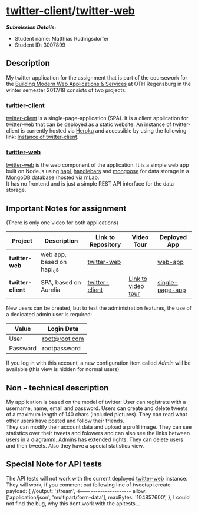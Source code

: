 # [twitter-client](https://github.com/rum37676/twitter-client)/[twitter-web](https://github.com/rum37676/twitter-web)

***Submission Details:***

* Student name: Matthias Rudingsdorfer
* Student ID: 3007899

## Description

My twitter application for the assignment that is part of the coursework for the [Building Modern Web Applications & Services](https://wit-oth-regensburg-2017-dmas.github.io/index.html) at OTH Regensburg in the winter semester 2017/18 consists of two projects: 

### [twitter-client](https://github.com/rum37676/twitter-client)

[twitter-client](https://github.com/rum37676/twitter-client) is a single-page-application (SPA). It is a client application for [twitter-web](https://github.com/rum37676/twitter-client) that can be deployed as a static website.
An instance of twitter-client is currently hosted via [Heroku](https://heroku.com/) and accessible by using the following link: [Instance of twitter-client](https://safe-brushlands-98673.herokuapp.com/client/).


### [twitter-web](https://github.com/rum37676/twitter-web)

[twitter-web](https://github.com/rum37676/twitter-web) is the web component of the application. It is a simple web app built on Node.js using [hapi](https://hapijs.com/), [handlebars](http://handlebarsjs.com/) and [mongoose](http://mongoosejs.com/) for data storage in a [MongoDB](https://www.mongodb.com/de) database (hosted via [mLab](https://mlab.com/).  
It has no frontend and is just a simple REST API interface for the data storage.


## Important Notes for assignment
(There is only one video for both applications)

| Project       | Description                         | Link to Repository      | Video Tour          | Deployed App        |         
|----------------------|------------------------------|-------------------------|---------------------|---------------------|
| **twitter-web**      | web app, based on hapi.js    |[twitter-web](https://github.com/rum37676/twitter-web)|| [web-app](https://safe-brushlands-98673.herokuapp.com/) |
| **twitter-client**   | SPA, based on Aurelia	      |[twitter-client](https://github.com/rum37676/twitter-client)| [Link to video tour](https://youtu.be/Q5cM2pLERxE)| [single-page-app](https://safe-brushlands-98673.herokuapp.com/client/) |

New users can be created, but to test the administration features, the use of a dedicated admin user is required:

| Value     	  | Login Data   	          |
|---------------|-------------------------|
| User          | root@root.com	          |
| Password   	  | rootpassword		        |

If you log in with this account, a new configuration item called *Admin* will be available (this view is hidden for normal users)      

## Non - technical description

My application is based on the model of twitter: 
User can registrate with a username, name, email and password.
Users can create and delete tweets of a maximum length of 140 chars (included pictures). They can read what other users have posted and follow their friends.  
They can modify their account data and upload a profil image. They can see statistics over their tweets and folowers and can also see the links between users in a diagramm.
Admins has extended rights: They can delete users and their tweets. Also they have a special statistics view.


## Special Note for API tests

The API tests will not work with the current deployed [twitter-web](https://safe-brushlands-98673.herokuapp.com/) instance. They will work, if you comment out following line of tweetapi.create:
payload: {
    //output: 'stream',   <--------------------
    allow: ['application/json', 'multipart/form-data'],
    maxBytes: '104857600',
  },
I could not find the bug, why this dont work with the apitests...





